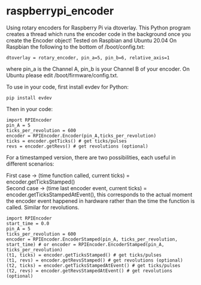 # raspberrypi_encoder
Using rotary encoders for Raspberry Pi via dtoverlay. This Python program creates a thread which runs the encoder code in the background once you create the Encoder object! Tested on Raspbian and Ubuntu 20.04 
On Raspbian the following to the bottom of /boot/config.txt:  
```
dtoverlay = rotary_encoder, pin_a=5, pin_b=6, relative_axis=1   
```
where pin_a is the Channel A, pin_b is your Channel B of your encoder. On Ubuntu please edit /boot/firmware/config.txt.  

To use in your code, first install evdev for Python:
```
pip install evdev
```
Then in your code:

```
import RPIEncoder  
pin_A = 5
ticks_per_revolution = 600  
encoder = RPIEncoder.Encoder(pin_A,ticks_per_revolution)
ticks = encoder.getTicks() # get ticks/pulses
revs = encoder.getRevs() # get revolutions (optional)
```

For a timestamped version, there are two possibilities, each useful in different scenarios:
  
First case -> (time function called, current ticks) = encoder.getTicksStamped()  
Second case -> (time last encoder event, current ticks) = encoder.getTicksStampedAtEvent(), this corresponds to the actual moment the encoder event happened in hardware rather than the time the function is called. 
Similar for revolutions.  

```
import RPIEncoder  
start_time = 0.0
pin_A = 5
ticks_per_revolution = 600  
encoder = RPIEncoder.EncoderStamped(pin_A, ticks_per_revolution, start_time) # or encoder = RPIEncoder.EncoderStamped(pin_A, ticks_per_revolution)
(t1, ticks) = encoder.getTicksStamped() # get ticks/pulses
(t1, revs) = encoder.getRevsStamped() # get revolutions (optional)
(t2, ticks) = encoder.getTicksStampedAtEvent() # get ticks/pulses
(t2, revs) = encoder.getRevsStampedAtEvent() # get revolutions (optional)
```
